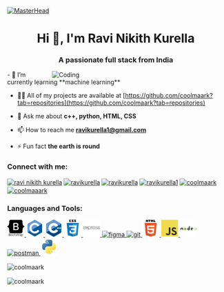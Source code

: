[![MasterHead](https://www.reloadly.com/blog/wp-content/uploads/2022/12/Anatomy-of-the-API-Software-Developer-1536x864.jpg)](https://github.com/coolmaark)
<h1 align="center">Hi 👋, I'm Ravi Nikith Kurella</h1>
<h3 align="center">A passionate full stack from India</h3>
<img align="right" alt="Coding" width="400" src="https://img.freepik.com/free-vector/desktop-smartphone-app-development_23-2148683810.jpg?w=740&t=st=1672423715~exp=1672424315~hmac=98c325e8ed0782caa051b7fab16e79df4378f0990fa08e110282f8859fc16377">
- 🌱 I’m currently learning **machine learning**

- 👨‍💻 All of my projects are available at [https://github.com/coolmaark?tab=repositories](https://github.com/coolmaark?tab=repositories)

- 💬 Ask me about **c++, python, HTML, CSS**

- 📫 How to reach me **ravikurella1@gmail.com**

- ⚡ Fun fact **the earth is round**

<h3 align="left">Connect with me:</h3>
<p align="left">
<a href="https://www.linkedin.com/in/ravi-nikith-k-6300bb223/" target="blank"><img align="center" src="https://raw.githubusercontent.com/rahuldkjain/github-profile-readme-generator/master/src/images/icons/Social/linked-in-alt.svg" alt="ravi nikith kurella" height="30" width="40" /></a>
<a href="https://www.facebook.com/ravinikhitkurella/" target="blank"><img align="center" src="https://raw.githubusercontent.com/rahuldkjain/github-profile-readme-generator/master/src/images/icons/Social/facebook.svg" alt="ravikurella" height="30" width="40" /></a>
<a href="https://www.codechef.com/users/ravikurella" target="blank"><img align="center" src="https://cdn.jsdelivr.net/npm/simple-icons@3.1.0/icons/codechef.svg" alt="ravikurella" height="30" width="40" /></a>
<a href="https://www.hackerrank.com/ravikurella1" target="blank"><img align="center" src="https://raw.githubusercontent.com/rahuldkjain/github-profile-readme-generator/master/src/images/icons/Social/hackerrank.svg" alt="ravikurella1" height="30" width="40" /></a>
<a href="https://codeforces.com/profile/coolmaark" target="blank"><img align="center" src="https://raw.githubusercontent.com/rahuldkjain/github-profile-readme-generator/master/src/images/icons/Social/codeforces.svg" alt="coolmaark" height="30" width="40" /></a>
<a href="https://www.leetcode.com/coolmaaark" target="blank"><img align="center" src="https://raw.githubusercontent.com/rahuldkjain/github-profile-readme-generator/master/src/images/icons/Social/leet-code.svg" alt="coolmaaark" height="30" width="40" /></a>
</p>

<h3 align="left">Languages and Tools:</h3>
<p align="left"> <a href="https://getbootstrap.com" target="_blank" rel="noreferrer"> <img src="https://raw.githubusercontent.com/devicons/devicon/master/icons/bootstrap/bootstrap-plain-wordmark.svg" alt="bootstrap" width="40" height="40"/> </a> <a href="https://www.cprogramming.com/" target="_blank" rel="noreferrer"> <img src="https://raw.githubusercontent.com/devicons/devicon/master/icons/c/c-original.svg" alt="c" width="40" height="40"/> </a> <a href="https://www.w3schools.com/cpp/" target="_blank" rel="noreferrer"> <img src="https://raw.githubusercontent.com/devicons/devicon/master/icons/cplusplus/cplusplus-original.svg" alt="cplusplus" width="40" height="40"/> </a> <a href="https://www.w3schools.com/css/" target="_blank" rel="noreferrer"> <img src="https://raw.githubusercontent.com/devicons/devicon/master/icons/css3/css3-original-wordmark.svg" alt="css3" width="40" height="40"/> </a> <a href="https://expressjs.com" target="_blank" rel="noreferrer"> <img src="https://raw.githubusercontent.com/devicons/devicon/master/icons/express/express-original-wordmark.svg" alt="express" width="40" height="40"/> </a> <a href="https://www.figma.com/" target="_blank" rel="noreferrer"> <img src="https://www.vectorlogo.zone/logos/figma/figma-icon.svg" alt="figma" width="40" height="40"/> </a> <a href="https://git-scm.com/" target="_blank" rel="noreferrer"> <img src="https://www.vectorlogo.zone/logos/git-scm/git-scm-icon.svg" alt="git" width="40" height="40"/> </a> <a href="https://www.w3.org/html/" target="_blank" rel="noreferrer"> <img src="https://raw.githubusercontent.com/devicons/devicon/master/icons/html5/html5-original-wordmark.svg" alt="html5" width="40" height="40"/> </a> <a href="https://developer.mozilla.org/en-US/docs/Web/JavaScript" target="_blank" rel="noreferrer"> <img src="https://raw.githubusercontent.com/devicons/devicon/master/icons/javascript/javascript-original.svg" alt="javascript" width="40" height="40"/> </a> <a href="https://nodejs.org" target="_blank" rel="noreferrer"> <img src="https://raw.githubusercontent.com/devicons/devicon/master/icons/nodejs/nodejs-original-wordmark.svg" alt="nodejs" width="40" height="40"/> </a> <a href="https://postman.com" target="_blank" rel="noreferrer"> <img src="https://www.vectorlogo.zone/logos/getpostman/getpostman-icon.svg" alt="postman" width="40" height="40"/> </a> <a href="https://www.python.org" target="_blank" rel="noreferrer"> <img src="https://raw.githubusercontent.com/devicons/devicon/master/icons/python/python-original.svg" alt="python" width="40" height="40"/> </a> </p>

<p><img align="center" src="https://github-readme-stats.vercel.app/api/top-langs?username=coolmaark&show_icons=true&locale=en&layout=compact" alt="coolmaark" /></p>

<p><img align="center" src="https://github-readme-streak-stats.herokuapp.com/?user=coolmaark&" alt="coolmaark" /></p>
